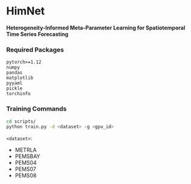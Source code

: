 # HimNet

**Heterogeneity-Informed Meta-Parameter Learning for Spatiotemporal Time Series Forecasting**

### Required Packages

```
pytorch>=1.12
numpy
pandas
matplotlib
pyyaml
pickle
torchinfo
```

### Training Commands

```bash
cd scripts/
python train.py -d <dataset> -g <gpu_id>
```

`<dataset>`:
- METRLA
- PEMSBAY
- PEMS04
- PEMS07
- PEMS08
